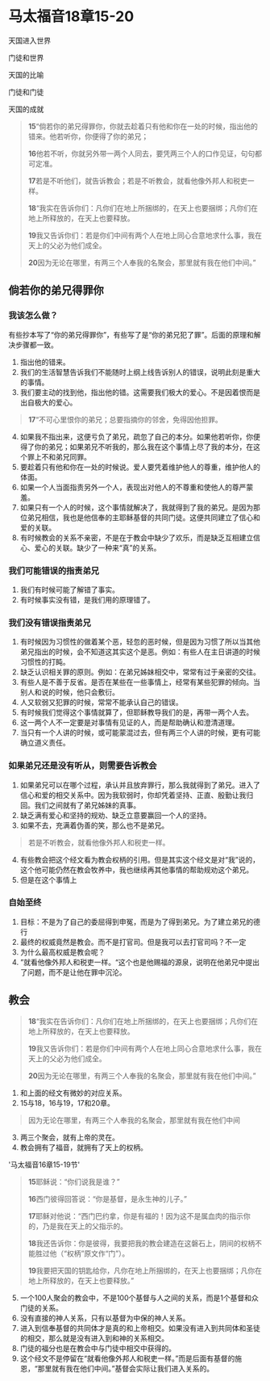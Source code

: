 # 马太福音18章15-20

天国进入世界

门徒和世界

天国的比喻

门徒和门徒

天国的成就

> **15**“倘若你的弟兄得罪你，你就去趁着只有他和你在一处的时候，指出他的错来。他若听你，你便得了你的弟兄；
>
> **16**他若不听，你就另外带一两个人同去，要凭两三个人的口作见证，句句都可定准。
>
> **17**若是不听他们，就告诉教会；若是不听教会，就看他像外邦人和税吏一样。
>
> **18**“我实在告诉你们：凡你们在地上所捆绑的，在天上也要捆绑；凡你们在地上所释放的，在天上也要释放。
>
> **19**我又告诉你们：若是你们中间有两个人在地上同心合意地求什么事，我在天上的父必为他们成全。
>
> **20**因为无论在哪里，有两三个人奉我的名聚会，那里就有我在他们中间。”

## 倘若你的弟兄得罪你

### 我该怎么做？

有些抄本写了“你的弟兄得罪你”，有些写了是“你的弟兄犯了罪”。后面的原理和解决步骤都一致。

1. 指出他的错来。
2. 我们的生活智慧告诉我们不能随时上纲上线告诉别人的错误，说明此刻是重大的事情。
3. 我们要主动的找到他，指出他的错。这需要我们极大的爱心。不是因着恨而是出自极大的爱心。

> **17**“不可心里恨你的弟兄；总要指摘你的邻舍，免得因他担罪。

4. 如果我不指出来，这便亏负了弟兄，疏忽了自己的本分。如果他若听你，你便得了你的弟兄；如果弟兄不听我的，那么我在这个事情上尽了我的本分，在这个罪上不和弟兄同罪。
5. 要趁着只有他和你在一处的时候说。爱人要凭着维护他人的尊重，维护他人的体面。
6. 如果一个人当面指责另外一个人，表现出对他人的不尊重和使他人的尊严蒙羞。
7. 如果只有一个人的时候，这个事情就解决了，我就得到了我的弟兄。是因为那位弟兄相信，我也是他信奉的主耶稣基督的共同门徒。这便共同建立了信心和爱的关联。
8. 有时候教会的关系不亲密，不是在于教会中缺少了欢乐，而是缺乏互相建立信心、爱心的关联。缺少了一种来“真”的关系。

### 我们可能错误的指责弟兄

1. 我们有时候可能了解错了事实。
2. 有时候事实没有错，是我们用的原理错了。

### 我们没有错误指责弟兄

1. 有时候因为习惯性的做着某个恶，轻忽的恶时候，但是因为习惯了所以当其他弟兄指出的时候，会不知道这其实这个是恶。例如：有些人在主日讲道的时候习惯性的打盹。
2. 缺乏认识相关罪的原则。例如：在弟兄姊妹相交中，常常有过于亲密的交往。
3. 有些人是不善于反省。是否在某些在一些事情上，经常有某些犯罪的倾向。当别人和说的时候，他只会敷衍。
4. 人又软弱又犯罪的时候，常常不能承认自己的错误。
5. 有时候我们觉得这个事情就算了，但耶稣教导我们的是，再带一两个人去。
6. 这一两个人不一定要是对事情有见证的人，而是帮助确认和澄清道理。
7. 当只有一个人讲的时候，或可能蒙混过去，但有两三个人讲的时候，更有可能确立道义责任。

### 如果弟兄还是没有听从，则需要告诉教会

1. 如果弟兄可以在哪个过程，承认并且放弃罪行，那么我就得到了弟兄。进入了信心和爱的相交关系中。因为我软弱时，你却凭着坚持、正直、殷勤让我归回。我们之间就有了弟兄姊妹的真事。
2. 缺乏满有爱心和坚持的规劝、缺乏立意要赢回一个人的坚持。
3. 如果不去，充满着伪善的笑，那么也不是弟兄。

> 若是不听教会，就看他像外邦人和税吏一样。

4. 有些教会把这个经文看为教会权柄的引用。但是其实这个经文是对“我”说的，这个他可能仍然在教会牧养中，我也继续再其他事情的帮助规劝这个弟兄。
5. 但是在这个事情上

### 自始至终

1. 目标：不是为了自己的委屈得到申冤，而是为了得到弟兄。为了建立弟兄的德行
2. 最终的权威竟然是教会。而不是打官司。但是我可以去打官司吗？不一定
3. 为什么最高权威是教会呢？
4. ”就看他像外邦人和税吏一样。“这个也是他赐福的源泉，说明在他弟兄中提出了问题，而不是让他在罪中沉沦。

## 教会

> **18**“我实在告诉你们：凡你们在地上所捆绑的，在天上也要捆绑；凡你们在地上所释放的，在天上也要释放。
>
> **19**我又告诉你们：若是你们中间有两个人在地上同心合意地求什么事，我在天上的父必为他们成全。
>
> **20**因为无论在哪里，有两三个人奉我的名聚会，那里就有我在他们中间。”

1. 和上面的经文有微妙的对应关系。
2. 15与18，16与19，17和20章。

> 因为无论在哪里，有两三个人奉我的名聚会，那里就有我在他们中间

3. 两三个聚会，就有上帝的灵在。
4. 教会拥有了福音，就拥有了天上的权柄。

'马太福音16章15-19节'

> **15**耶稣说：“你们说我是谁？”
>
> **16**西门彼得回答说：“你是基督，是永生神的儿子。”
>
> **17**耶稣对他说：“西门巴约拿，你是有福的！因为这不是属血肉的指示你的，乃是我在天上的父指示的。
>
> **18**我还告诉你：你是彼得，我要把我的教会建造在这磐石上，阴间的权柄不能胜过他（“权柄”原文作“门”）。
>
> **19**我要把天国的钥匙给你，凡你在地上所捆绑的，在天上也要捆绑；凡你在地上所释放的，在天上也要释放。”

5. 一个100人聚会的教会中，不是100个基督与人之间的关系，而是1个基督和众门徒的关系。
6. 没有直接的神人关系，只有以基督为中保的神人关系。
7. 进入到信奉基督的共同体才是真的和上帝相交。如果没有进入到共同体和圣徒的相交，那么就是没有进入到和神的关系相交。
8. 门徒的福分也是在教会中与门徒中相交中获得的。
9. 这个经文不是停留在“就看他像外邦人和税吏一样。”而是后面有基督的施恩，“那里就有我在他们中间。”基督会实际让我们进入关系的。
